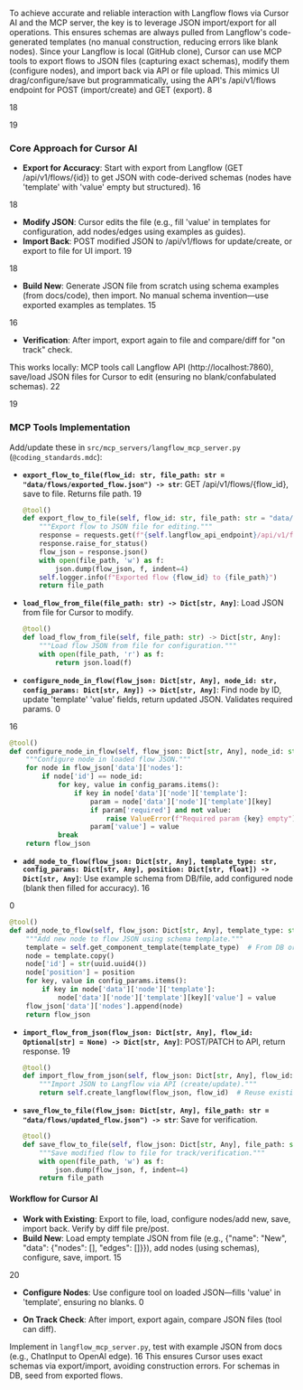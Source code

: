 To achieve accurate and reliable interaction with Langflow flows via Cursor AI and the MCP server, the key is to leverage JSON import/export for all operations. This ensures schemas are always pulled from Langflow's code-generated templates (no manual construction, reducing errors like blank nodes). Since your Langflow is local (GitHub clone), Cursor can use MCP tools to export flows to JSON files (capturing exact schemas), modify them (configure nodes), and import back via API or file upload. This mimics UI drag/configure/save but programmatically, using the API's /api/v1/flows endpoint for POST (import/create) and GET (export).
<argument name="citation_id">8</argument>

<argument name="citation_id">18</argument>

<argument name="citation_id">19</argument>


### Core Approach for Cursor AI
- **Export for Accuracy**: Start with export from Langflow (GET /api/v1/flows/{id}) to get JSON with code-derived schemas (nodes have 'template' with 'value' empty but structured).
<argument name="citation_id">16</argument>

<argument name="citation_id">18</argument>

- **Modify JSON**: Cursor edits the file (e.g., fill 'value' in templates for configuration, add nodes/edges using examples as guides).
- **Import Back**: POST modified JSON to /api/v1/flows for update/create, or export to file for UI import.
<argument name="citation_id">19</argument>

<argument name="citation_id">18</argument>

- **Build New**: Generate JSON file from scratch using schema examples (from docs/code), then import. No manual schema invention—use exported examples as templates.
<argument name="citation_id">15</argument>

<argument name="citation_id">16</argument>

- **Verification**: After import, export again to file and compare/diff for "on track" check.

This works locally: MCP tools call Langflow API (http://localhost:7860), save/load JSON files for Cursor to edit (ensuring no blank/confabulated schemas).
<argument name="citation_id">22</argument>

<argument name="citation_id">19</argument>


### MCP Tools Implementation
Add/update these in `src/mcp_servers/langflow_mcp_server.py` (`@coding_standards.mdc`):
- **`export_flow_to_file(flow_id: str, file_path: str = "data/flows/exported_flow.json") -> str`**: GET /api/v1/flows/{flow_id}, save to file. Returns file path.
<argument name="citation_id">19</argument>

  ```python
  @tool()
  def export_flow_to_file(self, flow_id: str, file_path: str = "data/flows/exported_flow.json") -> str:
      """Export flow to JSON file for editing."""
      response = requests.get(f"{self.langflow_api_endpoint}/api/v1/flows/{flow_id}", headers={"x-api-key": self.langflow_api_key})
      response.raise_for_status()
      flow_json = response.json()
      with open(file_path, 'w') as f:
          json.dump(flow_json, f, indent=4)
      self.logger.info(f"Exported flow {flow_id} to {file_path}")
      return file_path
  ```
- **`load_flow_from_file(file_path: str) -> Dict[str, Any]`**: Load JSON from file for Cursor to modify.
  ```python
  @tool()
  def load_flow_from_file(self, file_path: str) -> Dict[str, Any]:
      """Load flow JSON from file for configuration."""
      with open(file_path, 'r') as f:
          return json.load(f)
  ```
- **`configure_node_in_flow(flow_json: Dict[str, Any], node_id: str, config_params: Dict[str, Any]) -> Dict[str, Any]`**: Find node by ID, update 'template' 'value' fields, return updated JSON. Validates required params.
<argument name="citation_id">0</argument>

<argument name="citation_id">16</argument>

  ```python
  @tool()
  def configure_node_in_flow(self, flow_json: Dict[str, Any], node_id: str, config_params: Dict[str, Any]) -> Dict[str, Any]:
      """Configure node in loaded flow JSON."""
      for node in flow_json['data']['nodes']:
          if node['id'] == node_id:
              for key, value in config_params.items():
                  if key in node['data']['node']['template']:
                      param = node['data']['node']['template'][key]
                      if param['required'] and not value:
                          raise ValueError(f"Required param {key} empty")
                      param['value'] = value
              break
      return flow_json
  ```
- **`add_node_to_flow(flow_json: Dict[str, Any], template_type: str, config_params: Dict[str, Any], position: Dict[str, float]) -> Dict[str, Any]`**: Use example schema from DB/file, add configured node (blank then filled for accuracy).
<argument name="citation_id">16</argument>

<argument name="citation_id">0</argument>

  ```python
  @tool()
  def add_node_to_flow(self, flow_json: Dict[str, Any], template_type: str, config_params: Dict[str, Any], position: Dict[str, float]) -> Dict[str, Any]:
      """Add new node to flow JSON using schema template."""
      template = self.get_component_template(template_type)  # From DB or hard-coded
      node = template.copy()
      node['id'] = str(uuid.uuid4())
      node['position'] = position
      for key, value in config_params.items():
          if key in node['data']['node']['template']:
              node['data']['node']['template'][key]['value'] = value
      flow_json['data']['nodes'].append(node)
      return flow_json
  ```
- **`import_flow_from_json(flow_json: Dict[str, Any], flow_id: Optional[str] = None) -> Dict[str, Any]`**: POST/PATCH to API, return response.
<argument name="citation_id">19</argument>

  ```python
  @tool()
  def import_flow_from_json(self, flow_json: Dict[str, Any], flow_id: Optional[str] = None) -> Dict[str, Any]:
      """Import JSON to Langflow via API (create/update)."""
      return self.create_langflow(flow_json, flow_id)  # Reuse existing
  ```
- **`save_flow_to_file(flow_json: Dict[str, Any], file_path: str = "data/flows/updated_flow.json") -> str`**: Save for verification.
  ```python
  @tool()
  def save_flow_to_file(self, flow_json: Dict[str, Any], file_path: str = "data/flows/updated_flow.json") -> str:
      """Save modified flow to file for track/verification."""
      with open(file_path, 'w') as f:
          json.dump(flow_json, f, indent=4)
      return file_path
  ```

#### Workflow for Cursor AI
- **Work with Existing**: Export to file, load, configure nodes/add new, save, import back. Verify by diff file pre/post.
- **Build New**: Load empty template JSON from file (e.g., {"name": "New", "data": {"nodes": [], "edges": []}}), add nodes (using schemas), configure, save, import.
<argument name="citation_id">15</argument>

<argument name="citation_id">20</argument>

- **Configure Nodes**: Use configure tool on loaded JSON—fills 'value' in 'template', ensuring no blanks.
<argument name="citation_id">0</argument>

- **On Track Check**: After import, export again, compare JSON files (tool can diff).

Implement in `langflow_mcp_server.py`, test with example JSON from docs (e.g., ChatInput to OpenAI edge).
<argument name="citation_id">16</argument>
 This ensures Cursor uses exact schemas via export/import, avoiding construction errors. For schemas in DB, seed from exported flows.